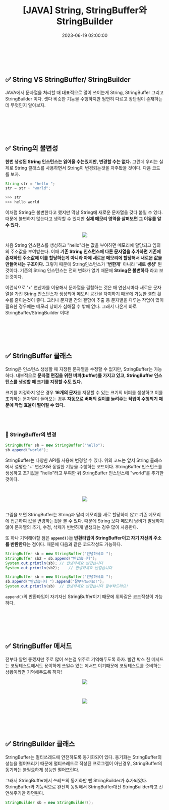 ﻿---
permalink: /2023-06-19-String, StringBuffer와 StringBuilder/
published: true
title: "[JAVA] String, StringBuffer와 StringBuilder "
date: 2023-06-19 02:00:00
toc: true
toc_sticky: true
toc_label: "객체지향 한방에 정리하기"
categories:
- JAVA
tags:
- JAVA
- 객체지향
- 객체지향 한방에 정리하기
---

<br><br>

## ✅ String VS StringBuffer/ StringBuilder

JAVA에서 문자열을 처리할 때 대표적으로 많이 쓰이는게 String, StringBuffer 그리고 StringBuilder 이다. 셋다 비슷한 기능을 수행하지만 엄연히 다르고 장단점이 존재하는데 무엇인지 알아보자.

<br><br><Br><br>
## ✅ String의 불변성
**한번 생성된 String 인스턴스는 읽어올 수는있지만, 변경할 수는 없다.** 그런데 우리는 실제로 String 클래스를 사용하면서 String이 변경되는것을 자주봤을 것이다. 다음 코드를 보자.

```java
String str = "hello ";
str = str + "world";

>>> str
>>> hello world
```
이처럼 String은 불변한다고 했지만 막상 String에 새로운 문자열을 갖다 붙일 수 있다. 때문에 불변하지 않는다고 생각할 수 있지만 **실제 메모리 영역을 살펴보면 그 이유를 알 수 있다.**

<p align="center">
<img src="https://github.com/idkim97/idkim97.github.io/blob/master/img/java1.png?raw=true">
</p>

처음 String 인스턴스를 생성하고 "hello"라는 값을 부여하면 메모리에 할당되고 임의의 주소값을 부여받는다. 이때 **기존 String 인스턴스에 다른 문자열을 추가하면 기존에 존재하던 주소값에 이를 할당하는게 아니라 아예 새로운 메모리에 할당해서 새로운 값을 만들어내는 구조이다.** 그렇기 때문에 String인스턴스가 **'변한게'** 아니라 **'새로 생성'** 된것이다. 기존의 String 인스턴스는 전혀 변화가 없기 때문에 **String은 불변하다** 라고 보는것이다.

이런식으로 '+' 연산자를 이용해서 문자열을 결합하는 것은 매 연산시마다 새로운 문자열을 가진 String 인스턴스가 생성되어 메모리 공간을 차지하기 때문에 가능한 결합 횟수를 줄이는것이 좋다. 그러나 문자열 간의 결합이 추출 등 문자열을 다루는 작업이 많이 필요한 경우에는 메모리 낭비가 심해질 수 밖에 없다. 그래서 나온게 바로 StringBuffer/StringBuilder 이다! 

<br><br><Br><br>
## ✅ StringBuffer 클래스
String은 인스턴스 생성할 때 지정된 문자열을 수정할 수 없지만, StringBuffer는 가능하다. 내부적으로 **문자열 편집을 위한 버퍼(buffer)를 가지고 있고, StringBuffer 인스턴스를 생성할 때 크기를 지정할 수도 있다.**

크기를 지정하지 않은 경우 **16개의 문자**를 저장할 수 있는 크기의 버퍼를 생성하고 이를 초과하는 문자열이 들어오는 경우 **자동으로 버퍼의 길이를 늘려주는 작업이 수행되기 때문에 작업 효율이 떨어질 수 있다.** 

<br><br>

### 📌 StringBuffer의 변경
```java
StringBuffer sb = new StringBuffer("hello");
sb.append("world");
```

StringBuffer는 다양한 API를 사용해 변경할 수 있다. 위의 코드는 앞서 String 클래스에서 설명한 '+' 연산자와 동일한 기능을 수행하는 코드이다. StringBuffer 인스턴스를 생성하고 초기값을 "hello"라고 부여한 뒤 StringBuffer 인스턴스에 "world"를 추가한 것이다.

<br>

<p align="center">
<img src="https://github.com/idkim97/idkim97.github.io/blob/master/img/stringbuffer1.png?raw=true">
</p>

<Br>
그림을 보면 StringBuffer는 String과 달리 메모리를 새로 할당하지 않고 기존 메모리에 접근하여 값을 변경하는것을 볼 수 있다. 때문에 String 보다 메모리 낭비가 발생하지 않아 문자열의 추가, 수정, 삭제가 빈번하게 발생되는 경우 많이 사용한다.

또 하나 기억해야할 점은 **`append()`는 반환타입이 StringBuffer이고 자기 자신의 주소를 반환한다**는 점이다. 때문에 다음과 같은 코드작성도 가능하다.

```java
StringBuffer sb = new StringBuffer("안녕하세요 ");
StringBuffer sb2 = sb.append("반갑습니다");
System.out.println(sb);	// 안녕하세요 반갑습니다
System.out.println(sb2);	// 안녕하세요 반갑습니다
```

```java
StringBuffer sb = new StringBuffer("안녕하세요 ");
sb.append("반갑습니다 ").append("잘부탁드려요!");
System.out.println(sb)	// 안녕하세요 반갑습니다 잘부탁드려요!
```
`append()`의 반환타입이 자기자신 StringBuffer이기 때문에 위와같은 코드작성이 가능하다.

<br><br><Br><br>
## ✅ StringBuffer 메서드

전부다 알면 좋겠지만 주로 많이 쓰는걸 위주로 기억해두도록 하자. 빨간 박스 친 메서드는 코딩테스트에서도 용이하게 쓰일수 있는 메서드 이기때문에 코딩테스트를 준비하는 상황이라면 기억해두도록 하자!
<br>

<p align="center">
<img src="https://github.com/idkim97/idkim97.github.io/blob/master/img/stringbuffer2.png?raw=true">
</p>

<br>

<p align="center">
<img src="https://github.com/idkim97/idkim97.github.io/blob/master/img/stringbuffer3.png?raw=true">
</p>

<br><br><Br><br>
## ✅ StringBuilder 클래스

StringBuffer는 멀티쓰레드에 안전하도록 동기화되어 있다. 동기화는 StringBuffer의 성능을 떨어뜨리기 때문에 멀티쓰레드로 작성된 프로그램이 아닌경우, StringBuffer의 동기화는 불필요하게 성능만 떨어뜨린다.

그래서 StringBuffer에서 쓰레드의 동기화만 뺀 StringBuilder가 추가되었다. StringBuffer와 기능적으로 완전히 동일해서 StringBuffer대신 StringBuilder라고 선언해주기만 하면된다. 

```java
StringBuilder sb = new StringBuilder();
```
<br><br>
